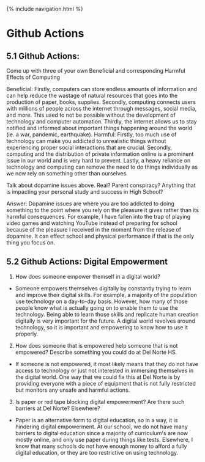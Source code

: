 {% include navigation.html %}

# Github Actions

## 5.1 Github Actions: 
Come up with three of your own Beneficial and corresponding Harmful Effects of Computing

Beneficial: Firstly, computers can store endless amounts of information and can help reduce the wastage of natural resources that goes into the production of paper, books, supplies. Secondly, computing connects users with millions of people across the internet through messages, social media, and more. This used to not be possible without the development of technology and computer automation. Thirdly, the internet allows us to stay notified and informed about important things happening around the world (ie. a war, pandemic, earthquake).
Harmful: Firstly, too much use of technology can make you addicted to unrealistic things without experiencing proper social interactions that are crucial. Secondly, computing and the distribution of private information online is a prominent issue in our world and is very hard to prevent. Lastly, a heavy reliance on technology and computing can remove the need to do things individually as we now rely on something other than ourselves.


Talk about dopamine issues above. Real? Parent conspiracy? Anything that is impacting your personal study and success in High School?


Answer: Dopamine issues are where you are too addicted to doing something to the point where you rely on the pleasure it gives rather than its harmful consequences. For example, I have fallen into the trap of playing video games and watching YouTube instead of preparing for school because of the pleasure I received in the moment from the release of dopamine. It can effect school and physical performance if that is the only thing you focus on.


## 5.2 Github Actions: Digital Empowerment
1. How does someone empower themself in a digital world?
- Someone empowers themselves digitally by constantly trying to learn and improve their digital skills. For example, a majority of the population use technology on a day-to-day basis. However, how many of those people know what is actually going on to enable them to use the technology. Being able to learn those skills and replicate human creation digitally is very important for the future. A digital world revolves around technology, so it is important and empowering to know how to use it properly.

2. How does someone that is empowered help someone that is not empowered? Describe something you could do at Del Norte HS.
- If someone is not empowered, it most likely means that they do not have access to technology or just not interested in immersing themselves in the digital world. One way that we could fix this at Del Norte is by providing everyone with a piece of equipment that is not fully restricted but monitors any unsafe and harmful actions. 

3. Is paper or red tape blocking digital empowerment? Are there such barriers at Del Norte? Elsewhere?
- Paper is an alternative form to digital education, so in a way, it is hindering digital empowerment. At our school, we do not have many barriers to digital education since a majority of curriculum's are now mostly online, and only use paper during things like tests. Elsewhere, I know that many schools do not have enough money to afford a fully digital education, or they are too restrictive on using technology. 
